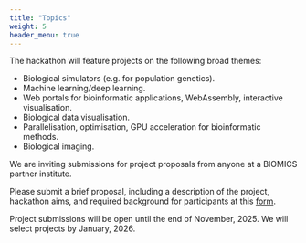 ```yaml
---
title: "Topics"
weight: 5
header_menu: true
---
```


The hackathon will feature projects on the following broad themes:

- Biological simulators (e.g. for population genetics).
- Machine learning/deep learning.
- Web portals for bioinformatic applications, WebAssembly, interactive visualisation.
- Biological data visualisation.
- Parallelisation, optimisation, GPU acceleration for bioinformatic methods.
- Biological imaging.

We are inviting submissions for project proposals from anyone at a BIOMICS partner institute.

Please submit a brief proposal, including a description of the project, hackathon aims, and required background for participants at this [form](https://docs.google.com/forms/d/e/1FAIpQLScNHnGNJWdx5MqWlUrAcZ7ani03EtO6gENU24PLteFwu2YeVg/viewform?usp=dialog). 

Project submissions will be open until the end of November, 2025. We will select projects by January, 2026.
